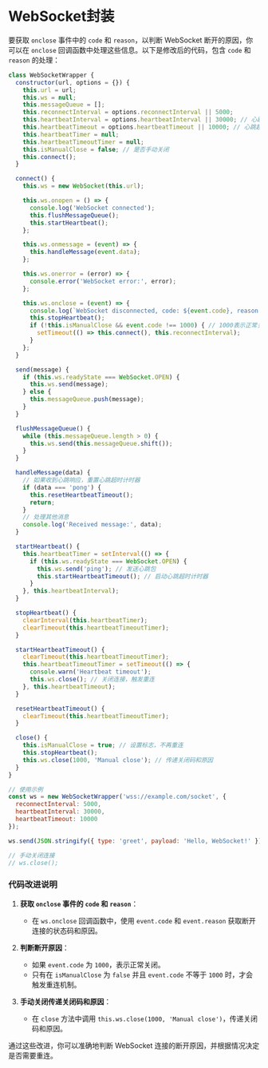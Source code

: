 # WebSocket封装
要获取 `onclose` 事件中的 `code` 和 `reason`，以判断 WebSocket 断开的原因，你可以在 `onclose` 回调函数中处理这些信息。以下是修改后的代码，包含 `code` 和 `reason` 的处理：

```javascript
class WebSocketWrapper {
  constructor(url, options = {}) {
    this.url = url;
    this.ws = null;
    this.messageQueue = [];
    this.reconnectInterval = options.reconnectInterval || 5000;
    this.heartbeatInterval = options.heartbeatInterval || 30000; // 心跳间隔
    this.heartbeatTimeout = options.heartbeatTimeout || 10000; // 心跳超时时间
    this.heartbeatTimer = null;
    this.heartbeatTimeoutTimer = null;
    this.isManualClose = false; // 是否手动关闭
    this.connect();
  }

  connect() {
    this.ws = new WebSocket(this.url);

    this.ws.onopen = () => {
      console.log('WebSocket connected');
      this.flushMessageQueue();
      this.startHeartbeat();
    };

    this.ws.onmessage = (event) => {
      this.handleMessage(event.data);
    };

    this.ws.onerror = (error) => {
      console.error('WebSocket error:', error);
    };

    this.ws.onclose = (event) => {
      console.log(`WebSocket disconnected, code: ${event.code}, reason: ${event.reason}`);
      this.stopHeartbeat();
      if (!this.isManualClose && event.code !== 1000) { // 1000表示正常关闭
        setTimeout(() => this.connect(), this.reconnectInterval);
      }
    };
  }

  send(message) {
    if (this.ws.readyState === WebSocket.OPEN) {
      this.ws.send(message);
    } else {
      this.messageQueue.push(message);
    }
  }

  flushMessageQueue() {
    while (this.messageQueue.length > 0) {
      this.ws.send(this.messageQueue.shift());
    }
  }

  handleMessage(data) {
    // 如果收到心跳响应，重置心跳超时计时器
    if (data === 'pong') {
      this.resetHeartbeatTimeout();
      return;
    }
    // 处理其他消息
    console.log('Received message:', data);
  }

  startHeartbeat() {
    this.heartbeatTimer = setInterval(() => {
      if (this.ws.readyState === WebSocket.OPEN) {
        this.ws.send('ping'); // 发送心跳包
        this.startHeartbeatTimeout(); // 启动心跳超时计时器
      }
    }, this.heartbeatInterval);
  }

  stopHeartbeat() {
    clearInterval(this.heartbeatTimer);
    clearTimeout(this.heartbeatTimeoutTimer);
  }

  startHeartbeatTimeout() {
    clearTimeout(this.heartbeatTimeoutTimer);
    this.heartbeatTimeoutTimer = setTimeout(() => {
      console.warn('Heartbeat timeout');
      this.ws.close(); // 关闭连接，触发重连
    }, this.heartbeatTimeout);
  }

  resetHeartbeatTimeout() {
    clearTimeout(this.heartbeatTimeoutTimer);
  }

  close() {
    this.isManualClose = true; // 设置标志，不再重连
    this.stopHeartbeat();
    this.ws.close(1000, 'Manual close'); // 传递关闭码和原因
  }
}

// 使用示例
const ws = new WebSocketWrapper('wss://example.com/socket', {
  reconnectInterval: 5000,
  heartbeatInterval: 30000,
  heartbeatTimeout: 10000
});

ws.send(JSON.stringify({ type: 'greet', payload: 'Hello, WebSocket!' }));

// 手动关闭连接
// ws.close();
```

### 代码改进说明

1. **获取 `onclose` 事件的 `code` 和 `reason`**：
   - 在 `ws.onclose` 回调函数中，使用 `event.code` 和 `event.reason` 获取断开连接的状态码和原因。

2. **判断断开原因**：
   - 如果 `event.code` 为 `1000`，表示正常关闭。
   - 只有在 `isManualClose` 为 `false` 并且 `event.code` 不等于 `1000` 时，才会触发重连机制。

3. **手动关闭传递关闭码和原因**：
   - 在 `close` 方法中调用 `this.ws.close(1000, 'Manual close')`，传递关闭码和原因。

通过这些改进，你可以准确地判断 WebSocket 连接的断开原因，并根据情况决定是否需要重连。